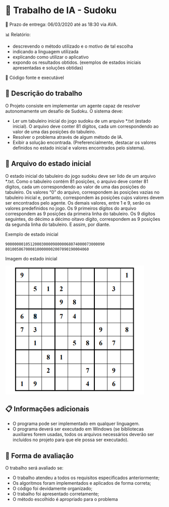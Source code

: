 # 🤖 Trabalho de IA - Sudoku

📆 Prazo de entrega: 06/03/2020 até as 18:30 via AVA.

📊 Relatório:

- descrevendo o método utilizado e o motivo de tal escolha
- indicando a linguagem utilizada
- explicando como utilizar o aplicativo
- expondo os resultados obtidos. (exemplos de estados iniciais
  apresentadas e soluções obtidas)

👾 Código fonte e executável

## 📃 Descrição do trabalho

O Projeto consiste em implementar um agente capaz de resolver autonomamente um
desafio de Sudoku. O sistema deve:

- Ler um tabuleiro inicial do jogo sudoku de um arquivo \*.txt (estado inicial). O
  arquivo deve conter 81 dígitos, cada um correspondendo ao valor de uma das
  posições do tabuleiro.
- Resolver o problema através de algum método de IA.
- Exibir a solução encontrada. (Preferencialmente, destacar os valores definidos no
  estado inicial e valores encontrados pelo sistema).

## 🚩 Arquivo do estado inicial

O estado inicial do tabuleiro do jogo sudoku deve ser lido de um arquivo \*.txt.
Como o tabuleiro contém 81 posições, o arquivo deve conter 81 dígitos, cada um
correspondendo ao valor de uma das posições do tabuleiro.
Os valores “0” do arquivo, correspondem às posições vazias no tabuleiro inicial e, portanto,
correspondem às posições cujos valores devem ser encontrados pelo agente.
Os demais valores, entre 1 e 9, serão os valores predefinidos no jogo.
Os 9 primeiros dígitos do arquivo correspondem as 9 posições da primeira linha do tabuleiro.
Os 9 dígitos seguintes, do décimo a décimo oitavo dígito, correspondem as 9 posições da
segunda linha do tabuleiro. E assim, por diante.

Exemplo de estado inicial

```
90000000105120003000098000068074000073000090
8010058670008100000002007090190004060
```

Imagem do estado inicial

![Estado inicial](/src/images/sudoku.png)

## 📋 Informações adicionais

- O programa pode ser implementado em qualquer linguagem.
- O programa deverá ser executado em Windows (se bibliotecas auxiliares forem
  usadas, todos os arquivos necessários deverão ser incluídos no projeto para que
  ele possa ser executado).

## 💯 Forma de avaliação

O trabalho será avaliado se:

- O trabalho atendeu a todos os requisitos especificados anteriormente;
- Os algoritmos foram implementados e aplicados de forma correta;
- O código foi devidamente organizado;
- O trabalho foi apresentado corretamente;
- O método escolhido é apropriado para o problema

